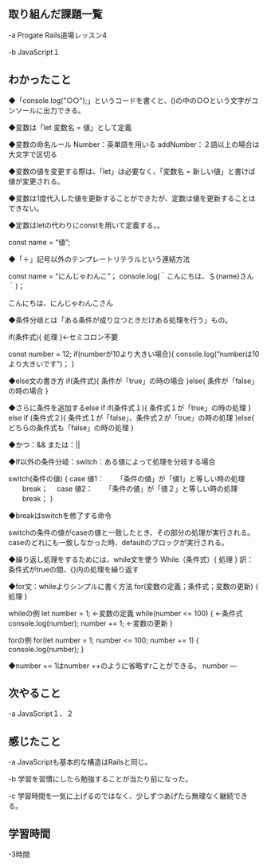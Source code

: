 ## 取り組んだ課題一覧  
-a  Progate Rails道場レッスン4

-b  JavaScript１
## わかったこと
◆「console.log("○○");」というコードを書くと、()の中の○○という文字がコンソールに出力できる。

◆変数は「let 変数名 = 値」として定義

◆変数の命名ルール
Number：英単語を用いる
addNumber：２語以上の場合は大文字で区切る

◆変数の値を変更する際は、「let」は必要なく、「変数名 = 新しい値」と書けば値が変更される。

◆変数は1度代入した値を更新することができたが、定数は値を更新することはできない。

◆定数はletの代わりにconstを用いて定義する。。

const name = “値”;

◆「＋」記号以外のテンプレートリテラルという連結方法

const name = “にんじゃわんこ”；
console.log(｀こんにちは、＄{name}さん｀)；

こんにちは、にんじゃわんこさん

◆条件分岐とは「ある条件が成り立つときだけある処理を行う」もの。

if(条件式){
処理
}←セミコロン不要

const number = 12;
if(numberが10より大きい場合){
console.log(“numberは10より大きいです”)；
}

◆else文の書き方
if(条件式){
条件が「true」の時の場合
}else{
条件が「false」の時の場合
}

◆さらに条件を追加するelse if
if(条件式１){
条件式１が「true」の時の処理
} else if (条件式２){
条件式１が「false」、条件式２が「true」の時の処理
}else{
どちらの条件式も「false」の時の処理
}

◆かつ：&&
または：||

◆If以外の条件分岐：switch：ある値によって処理を分岐する場合

switch(条件の値) {
   case 値1：
　　「条件の値」が「値1」と等しい時の処理
　　break；
　case 値2：
　　「条件の値」が「値２」と等しい時の処理
　　break；
}

◆breakはswitchを修了する命令

switchの条件の値がcaseの値と一致したとき、その部分の処理が実行される。caseのどれにも一致しなかった時、defaultのブロックが実行される。

◆繰り返し処理をするためには、while文を使う
While（条件式）{
 処理
}
訳：条件式がtrueの間、{}内の処理を繰り返す

◆for文：whileよりシンプルに書く方法
for(変数の定義；条件式；変数の更新) {
処理
}

whileの例
let number = 1;
←変数の定義
while(number <= 100) {
←条件式
console.log(number);
number  += 1;
←変数の更新
}

forの例
for(let number = 1; number <= 100; number += 1) {
console.log(number);
}

◆number += 1はnumber ++のように省略すrことができる。
number —

## 次やること
-a  JavaScript１、２

## 感じたこと
-a  JavaScriptも基本的な構造はRailsと同じ。

-b  学習を習慣にしたら勉強することが当たり前になった。

-c 学習時間を一気に上げるのではなく、少しずつあげたら無理なく継続できる。
## 学習時間
-3時間
